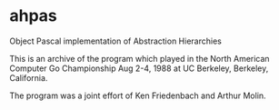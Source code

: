 ahpas
=====

Object Pascal implementation of Abstraction Hierarchies

This is an archive of the program which played in the 
North American Computer Go Championship Aug 2-4, 1988
at UC Berkeley, Berkeley, California.

The program was a joint effort of Ken Friedenbach and
Arthur Molin.
